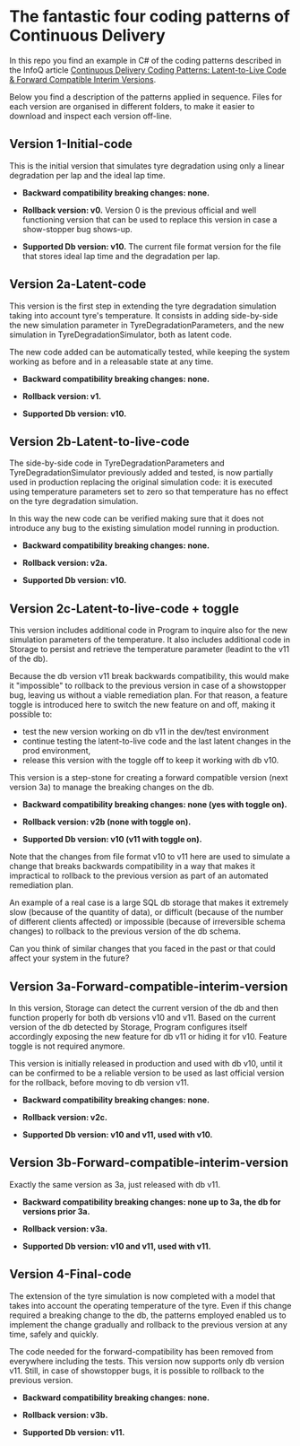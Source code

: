 # The fantastic four coding patterns of Continuous Delivery

In this repo you find an example in C# of the coding patterns described in the InfoQ article [Continuous Delivery Coding Patterns: Latent-to-Live Code & Forward Compatible Interim Versions](https://www.infoq.com/articles/continuous-delivery-coding-patterns).

Below you find a description of the patterns applied in sequence.
Files for each version are organised in different folders, to make it easier to download and inspect each version off-line.

## Version 1-Initial-code

This is the initial version that simulates tyre degradation using only a linear degradation per lap and the ideal lap time.

- **Backward compatibility breaking changes: none.**

- **Rollback version: v0.**
Version 0 is the previous official and well functioning version that can be used to replace this version in case a show-stopper bug shows-up.

- **Supported Db version: v10.**
The current file format version for the file that stores ideal lap time and the degradation per lap.

## Version 2a-Latent-code

This version is the first step in extending the tyre degradation simulation taking into account tyre's temperature.
It consists in adding side-by-side the new simulation parameter in TyreDegradationParameters, and the new simulation in TyreDegradationSimulator, both as latent code.

The new code added can be automatically tested, while keeping the system working as before and in a releasable state at any time.

- **Backward compatibility breaking changes: none.**

- **Rollback version: v1.**

- **Supported Db version: v10.**

## Version 2b-Latent-to-live-code

The side-by-side code in TyreDegradationParameters and TyreDegradationSimulator previously added and tested, is now partially used in production replacing the original simulation code: it is executed using temperature parameters set to zero so that temperature has no effect on the tyre degradation simulation.

In this way the new code can be verified making sure that it does not introduce any bug to the existing simulation model running in production.

- **Backward compatibility breaking changes: none.**

- **Rollback version: v2a.**

- **Supported Db version: v10.**


## Version 2c-Latent-to-live-code + toggle

This version includes additional code in Program to inquire also for the new simulation parameters of the temperature.
It also includes additional code in Storage to persist and retrieve the temperature parameter (leadint to the v11 of the db).

Because the db version v11 break backwards compatibility, this would make it "impossible" to rollback to the previous version in case of a showstopper bug, leaving us without a viable remediation plan. For that reason, a feature toggle is introduced here to switch the new feature on and off, making it possible to:
- test the new version working on db v11 in the dev/test environment 
- continue testing the latent-to-live code and the last latent changes in the prod environment, 
- release this version with the toggle off to keep it working with db v10.

This version is a step-stone for creating a forward compatible version (next version 3a) to manage the breaking changes on the db. 

- **Backward compatibility breaking changes: none (yes with toggle on).**

- **Rollback version: v2b (none with toggle on).**

- **Supported Db version: v10 (v11 with toggle on).**

Note that the changes from file format v10 to v11 here are used to simulate a change that breaks backwards compatibility in a way that makes it impractical to rollback to the previous version as part of an automated remediation plan.

An example of a real case is a large SQL db storage that makes it extremely slow (because of the quantity of data), or difficult (because of the number of different clients affected) or impossible (because of irreversible schema changes) to rollback to the previous version of the db schema.

Can you think of similar changes that you faced in the past or that could affect your system in the future?

## Version 3a-Forward-compatible-interim-version

In this version, Storage can detect the current version of the db and then function properly for both db versions v10 and v11.
Based on the current version of the db detected by Storage, Program configures itself accordingly exposing the new feature for db v11 or hiding it for v10. Feature toggle is not required anymore.

This version is initially released in production and used with db v10, until it can be confirmed to be a reliable version to be used as last official version for the rollback, before moving to db version v11.

- **Backward compatibility breaking changes: none.**

- **Rollback version: v2c.**

- **Supported Db version: v10 and v11, used with v10.**

## Version 3b-Forward-compatible-interim-version

Exactly the same version as 3a, just released with db v11.

- **Backward compatibility breaking changes: none up to 3a, the db for versions prior 3a.**

- **Rollback version: v3a.**

- **Supported Db version: v10 and v11, used with v11.**

## Version 4-Final-code

The extension of the tyre simulation is now completed with a model that takes into account the operating temperature of the tyre. Even if this change required a breaking change to the db, the patterns employed enabled us to implement the change gradually and rollback to the previous version at any time, safely and quickly.

The code needed for the forward-compatibility has been removed from everywhere including the tests.
This version now supports only db version v11. Still, in case of showstopper bugs, it is possible to rollback to the previous version.


- **Backward compatibility breaking changes: none.**

- **Rollback version: v3b.**

- **Supported Db version: v11.**







